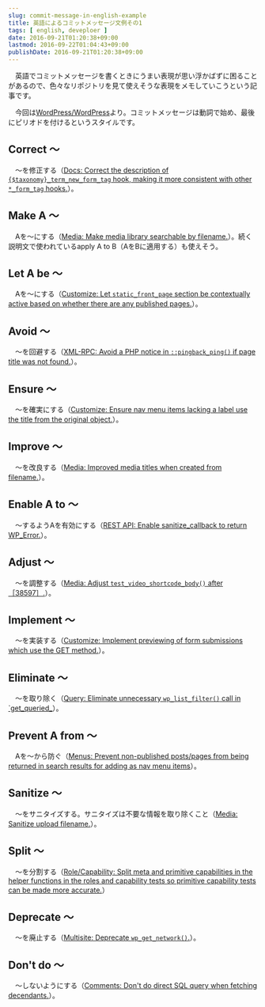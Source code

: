 ```yaml
---
slug: commit-message-in-english-example
title: 英語によるコミットメッセージ文例その1
tags: [ english, deveploer ]
date: 2016-09-21T01:20:38+09:00
lastmod: 2016-09-22T01:04:43+09:00
publishDate: 2016-09-21T01:20:38+09:00
---
```


　英語でコミットメッセージを書くときにうまい表現が思い浮かばずに困ることがあるので、色々なリポジトリを見て使えそうな表現をメモしていこうという記事です。

　今回は[WordPress/WordPress](https://github.com/WordPress/WordPress)より。コミットメッセージは動詞で始め、最後にピリオドを付けるというスタイルです。

## Correct 〜


　〜を修正する（[Docs: Correct the description of `{$taxonomy}_term_new_form_tag` hook, making it more consistent with other `*_form_tag` hooks.](https://github.com/WordPress/WordPress/commit/3c5204f9f481e6839f60ee50e17c1551b6234f2b)）。

## Make A 〜


　Aを〜にする（[Media: Make media library searchable by filename.](https://github.com/WordPress/WordPress/commit/8f36a570cbebf537b6c58f766986caa9bbdba48a)）。続く説明文で使われているapply A to B（AをBに適用する）も使えそう。

## Let A be 〜


　Aを〜にする（[Customize: Let `static_front_page` section be contextually active based on whether there are any published pages.](https://github.com/WordPress/WordPress/commit/d84c343cc6194950373678678a2020a070d8ed72)）。

## Avoid 〜


　〜を回避する（[XML-RPC: Avoid a PHP notice in `::pingback_ping()` if page title was not found.](https://github.com/WordPress/WordPress/commit/788c3680f90b7570f8f9b5277f5d6bf57d7d9209)）。

## Ensure 〜


　〜を確実にする（[Customize: Ensure nav menu items lacking a label use the title from the original object.](https://github.com/WordPress/WordPress/commit/037a236e423d0a38d00767f0659b0837116dde27)）。

## Improve 〜


　〜を改良する（[Media: Improved media titles when created from filename.](https://github.com/WordPress/WordPress/commit/405def3da40f9090361d9be9ad94b51a8fbe3f2d)）。

## Enable A to 〜


　〜するようAを有効にする（[REST API: Enable sanitize_callback to return WP_Error.](https://github.com/WordPress/WordPress/commit/794dd5d8cb7d3f11779cb86d1eff66fbd1947840)）。

## Adjust 〜


　〜を調整する（[Media: Adjust `test_video_shortcode_body()` after ［38597］.](https://github.com/WordPress/WordPress/commit/84cf528449e831412ad3405ea50fedcb745420ae)）。

## Implement 〜


　〜を実装する（[Customize: Implement previewing of form submissions which use the GET method.](https://github.com/WordPress/WordPress/commit/edf170c943cfcfa122565c8f30c8b807e44e4dac)）。

## Eliminate 〜


　〜を取り除く（[Query: Eliminate unnecessary `wp_list_filter()` call in `get_queried_](https://github.com/WordPress/WordPress/commit/132f3d0d19743a28dc97ee8ec868f07aa534cbdc)）。

## Prevent A from 〜


　Aを〜から防ぐ（[Menus: Prevent non-published posts/pages from being returned in search results for adding as nav menu items](https://github.com/WordPress/WordPress/commit/84f9592f88a19dd3fb4d1b8780679c99ea678688)）。

## Sanitize 〜


　〜をサニタイズする。サニタイズは不要な情報を取り除くこと（[Media: Sanitize upload filename.](https://github.com/WordPress/WordPress/commit/c9e60dab176635d4bfaaf431c0ea891e4726d6e0)）。

## Split 〜


　〜を分割する（[Role/Capability: Split meta and primitive capabilities in the helper functions in the roles and capability tests so primitive capability tests can be made more accurate.](https://github.com/WordPress/WordPress/commit/9cf899d6f9e6ffc5fde7f3bb0b1aeb7012ae8cad)）

## Deprecate 〜


　〜を廃止する（[Multisite: Deprecate `wp_get_network()`.](https://github.com/WordPress/WordPress/commit/58bca4922709aae51a50646796c86895e0035265)）。

## Don't do 〜


　〜しないようにする（[Comments: Don't do direct SQL query when fetching decendants.](https://github.com/WordPress/WordPress/commit/3a4169d7abe25dafc676eee6668d2d1851882c6b)）。


